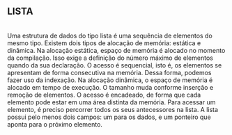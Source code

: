 ## LISTA
<br />
Uma estrutura de dados do tipo lista é uma sequência de elementos do mesmo tipo.  
Existem dois tipos de alocação de memória: estática e dinâmica.  
Na alocação estática, espaço de memória é alocado no momento da compilação. Isso exige a definição do número máximo de elementos quando da sua declaração.  
O acesso é sequencial, isto é, os elementos se apresentam de forma consecutiva na memória. Dessa forma, podemos fazer uso da indexação.  
Na alocação dinâmica, o espaço de memória é alocado em tempo de execução. O tamanho muda conforme inserção e remoção de elementos.  
O acesso é encadeado, de forma que cada elemento pode estar em uma área distinta da memória. Para acessar um elemento, é preciso percorrer todos os seus antecessores na lista.  
A lista possui pelo menos dois campos: um para os dados, e um ponteiro que aponta para o próximo elemento.

